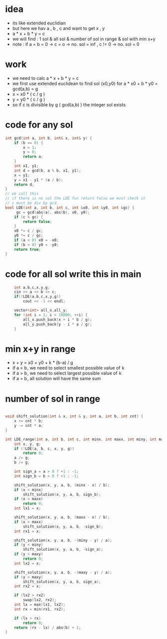# idea
- its like extended euclidian
- but here we hav a , b , c and want to get x , y
- a * x + b * y = c
- we will find : 1 sol & all sol & number of sol in range & sol with min x+y
- note : if a = b = 0 -> c = o -> no. sol = inf , c != 0 -> no. sol = 0

# work
- we need to calc a * x + b * y = c
- we first use extended euclidean to find sol (x0,y0) for a * x0 + b * y0 = gcd(a,b) = g
- x = x0 * ( c / g )
- y = y0 * ( c / g ) 
- so if c is divisible by g ( gcd(a,b) ) the integer sol exists

# code for any sol
```cpp
int gcd(int a, int b, int& x, int& y) {
    if (b == 0) {
        x = 1;
        y = 0;
        return a;
    }
    int x1, y1;
    int d = gcd(b, a % b, x1, y1);
    x = y1;
    y = x1 - y1 * (a / b);
    return d;
}
// we call this
// if there is no sol the LDE fun return false we must check it
// c must be div by gcd
bool LDE(int a, int b, int c, int &x0, int &y0, int &gc) {
     gc = gcd(abs(a), abs(b), x0, y0);
    if (c % gc) {
        return false;
    }
    x0 *= c / gc;
    y0 *= c / gc;
    if (a < 0) x0 = -x0;
    if (b < 0) y0 = -y0;
    return true;
}
```

# code for all sol write this in main
```cpp
    int a,b,c,x,y,g;
    cin >> a >> b >> c;
    if(!LDE(a,b,c,x,y,g))
        cout << -1 << endl;

    vector<int> all_x,all_y;
    for (int i = 1; i < 10000; ++i) {
        all_x.push_back(x + i * b / g);
        all_y.push_back(y - i * a / g);
    }
```
# min x+y in range
- x + y = x0 + y0 + k * (b-a) / g
- if a < b , we need to select smallest possible value of  k
- if a > b , we need to select largest possible value of  k
- if a = b , all solution will have the same sum

# number of sol in range 

```CPP

void shift_solution(int & x, int & y, int a, int b, int cnt) {
    x += cnt * b;
    y -= cnt * a;
}

int LDE_range(int a, int b, int c, int minx, int maxx, int miny, int maxy) {
    int x, y, g;
    if (!LDE(a, b, c, x, y, g))
        return 0;
    a /= g;
    b /= g;

    int sign_a = a > 0 ? +1 : -1;
    int sign_b = b > 0 ? +1 : -1;

    shift_solution(x, y, a, b, (minx - x) / b);
    if (x < minx)
        shift_solution(x, y, a, b, sign_b);
    if (x > maxx)
        return 0;
    int lx1 = x;

    shift_solution(x, y, a, b, (maxx - x) / b);
    if (x > maxx)
        shift_solution(x, y, a, b, -sign_b);
    int rx1 = x;

    shift_solution(x, y, a, b, -(miny - y) / a);
    if (y < miny)
        shift_solution(x, y, a, b, -sign_a);
    if (y > maxy)
        return 0;
    int lx2 = x;

    shift_solution(x, y, a, b, -(maxy - y) / a);
    if (y > maxy)
        shift_solution(x, y, a, b, sign_a);
    int rx2 = x;

    if (lx2 > rx2)
        swap(lx2, rx2);
    int lx = max(lx1, lx2);
    int rx = min(rx1, rx2);

    if (lx > rx)
        return 0;
    return (rx - lx) / abs(b) + 1;
}
```



